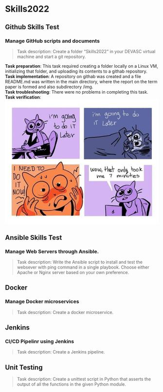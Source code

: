 # Skills2022

## Github Skills Test
### Manage GitHub scripts and documents
> Task description: Create a folder “Skills2022” in your DEVASC virtual machine and start a git repository.  

**Task preparation**: This task required creating a folder locally on a Linux VM, initializing that folder, and uploading its contents to a githab repository.  
**Task implementation**: A repository on githab was created and a file README.md was written in the main directory, where the report on the term paper is formed and also subdirectory /img.  
**Task troubleshooting**: There were no problems in completing this task.  
**Task verification**: ![Task_001_000](/img/Skills2022_task_001_000.png)  

## Ansible Skills Test
### Manage Web Servers through Ansible.
> Task description: Write the Ansible script to install and test the websever with ping command in a single playbook. Choose either Apache or Nginx server based on your own preference.  

## Docker
### Manage Docker microservices
> Task description: Create a docker microservice.  

## Jenkins
### CI/CD Pipelinr using Jenkins
> Task description: Create a Jenkins pipeline.  

## Unit Testing
> Task description: Create a unittest script in Python that asserts the output of all the functions in the given Python module.  
